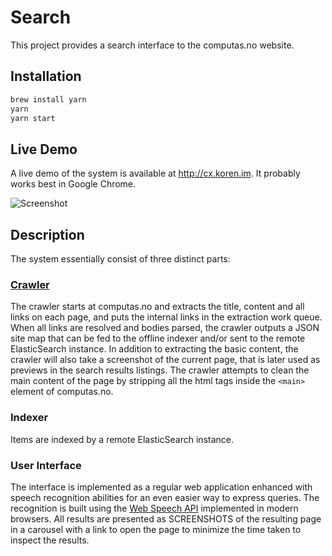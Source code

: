 # Search

This project provides a search interface to the computas.no website.

## Installation
```js
brew install yarn
yarn
yarn start
```

## Live Demo
A live demo of the system is available at http://cx.koren.im. It probably works best in Google Chrome.

![Screenshot](https://d3uepj124s5rcx.cloudfront.net/items/0M2E2Z2y2m2j3V1S1N3w/Screen%20Shot%202017-03-17%20at%2016.46.31.png)

## Description

The system essentially consist of three distinct parts:

### [Crawler](https://github.com/Hanse/shiny-disco/blob/master/crawler.js)
The crawler starts at computas.no and extracts the title, content and all links on each page, and puts the internal links in the extraction work queue. When all links are resolved and bodies parsed, the crawler outputs a JSON site map that can be fed to the offline indexer and/or sent to the remote ElasticSearch instance. In addition to extracting the basic content, the crawler will also take a screenshot of the current page, that is later used as previews in the search results listings. The crawler attempts to clean the main content of the page by stripping all the html tags inside the `<main>` element of computas.no.

### Indexer
Items are indexed by a remote ElasticSearch instance.

### User Interface
The interface is implemented as a regular web application enhanced with speech recognition abilities for an even easier way to express queries. The recognition is built using the [Web Speech API](https://developer.mozilla.org/en-US/docs/Web/API/Web_Speech_API) implemented in modern browsers. All results are presented as SCREENSHOTS of the resulting page in a carousel with a link to open the page to minimize the time taken to inspect the results.
